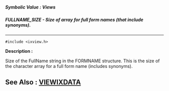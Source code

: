 ##### Symbolic Value : Views
##### FULLNAME_SIZE - Size of array for full form names (that include synonyms).
---
```
#include <ixview.h>
```
**Description :**

Size of the FullName string in the FORMNAME structure.  This is the size of the 
character array for a full form name (includes synonyms).

**See Also :**
[VIEWIXDATA](/domino-c-api-docs/reference/Data/VIEWIXDATA)
---
